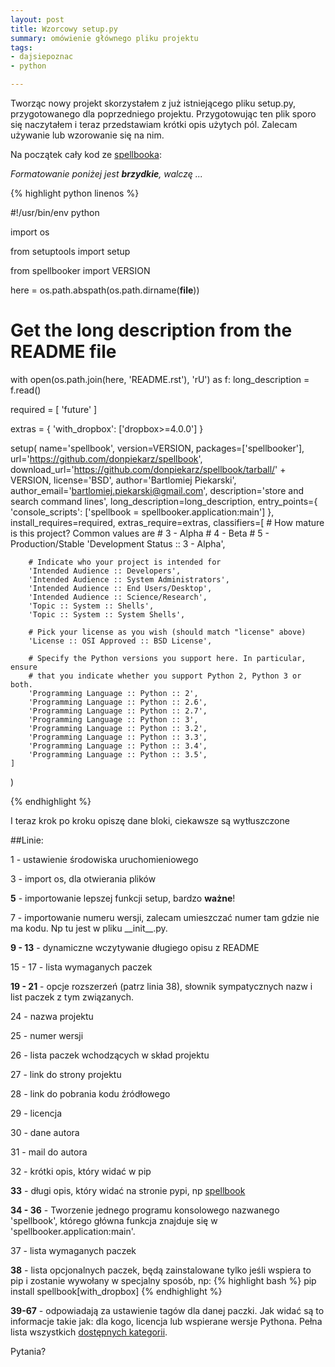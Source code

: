 ```yaml
---
layout: post
title: Wzorcowy setup.py
summary: omówienie głównego pliku projektu
tags:
- dajsiepoznac
- python

---
```


Tworząc nowy projekt skorzystałem z już istniejącego pliku setup.py, przygotowanego dla poprzedniego projektu. Przygotowując ten plik sporo się naczytałem i teraz przedstawiam krótki opis użytych pól. Zalecam używanie lub wzorowanie się na nim. 

Na początek cały kod ze [spellbooka](https://github.com/donpiekarz/spellbook):

_Formatowanie poniżej jest **brzydkie**, walczę ..._


{% highlight python linenos %}

#!/usr/bin/env python

import os

from setuptools import setup

from spellbooker import VERSION

here = os.path.abspath(os.path.dirname(__file__))

# Get the long description from the README file
with open(os.path.join(here, 'README.rst'), 'rU') as f:
    long_description = f.read()

required = [
    'future'
]

extras = {
    'with_dropbox': ['dropbox>=4.0.0']
}

setup(
    name='spellbook',
    version=VERSION,
    packages=['spellbooker'],
    url='https://github.com/donpiekarz/spellbook',
    download_url='https://github.com/donpiekarz/spellbook/tarball/' + VERSION,
    license='BSD',
    author='Bartlomiej Piekarski',
    author_email='bartlomiej.piekarski@gmail.com',
    description='store and search command lines',
    long_description=long_description,
    entry_points={
        'console_scripts': ['spellbook = spellbooker.application:main']
    },
    install_requires=required,
    extras_require=extras,
    classifiers=[
        # How mature is this project? Common values are
        #   3 - Alpha
        #   4 - Beta
        #   5 - Production/Stable
        'Development Status :: 3 - Alpha',

        # Indicate who your project is intended for
        'Intended Audience :: Developers',
        'Intended Audience :: System Administrators',
        'Intended Audience :: End Users/Desktop',
        'Intended Audience :: Science/Research',
        'Topic :: System :: Shells',
        'Topic :: System :: System Shells',

        # Pick your license as you wish (should match "license" above)
        'License :: OSI Approved :: BSD License',

        # Specify the Python versions you support here. In particular, ensure
        # that you indicate whether you support Python 2, Python 3 or both.
        'Programming Language :: Python :: 2',
        'Programming Language :: Python :: 2.6',
        'Programming Language :: Python :: 2.7',
        'Programming Language :: Python :: 3',
        'Programming Language :: Python :: 3.2',
        'Programming Language :: Python :: 3.3',
        'Programming Language :: Python :: 3.4',
        'Programming Language :: Python :: 3.5',
    ]
)

{% endhighlight %}

I teraz krok po kroku opiszę dane bloki, ciekawsze są wytłuszczone

##Linie:

1 - ustawienie środowiska uruchomieniowego

3 - import os, dla otwierania plików

**5** - importowanie lepszej funkcji setup, bardzo **ważne**!

7 - importowanie numeru wersji, zalecam umieszczać numer tam gdzie nie ma kodu. Np tu jest w pliku \_\_init\_\_.py.

**9 - 13** - dynamiczne wczytywanie długiego opisu z README

15 - 17 - lista wymaganych paczek

**19 - 21** - opcje rozszerzeń (patrz linia 38), słownik sympatycznych nazw i list paczek z tym związanych. 

24 - nazwa projektu

25 - numer wersji

26 - lista paczek wchodzących w skład projektu

27 - link do strony projektu

28 - link do pobrania kodu źródłowego

29 - licencja

30 - dane autora

31 - mail do autora

32 - krótki opis, który widać w pip

**33** - długi opis, który widać na stronie pypi, np [spellbook](https://pypi.python.org/pypi/spellbook)

**34 - 36** - Tworzenie jednego programu konsolowego nazwanego 'spellbook', którego główna funkcja znajduje się w 'spellbooker.application:main'. 

37 - lista wymaganych paczek

**38** - lista opcjonalnych paczek, będą zainstalowane tylko jeśli wspiera to pip i zostanie wywołany w specjalny sposób, np: {% highlight bash %} pip install spellbook[with_dropbox] {% endhighlight %}

**39-67** - odpowiadają za ustawienie tagów dla danej paczki. Jak widać są to informacje takie jak: dla kogo, licencja lub wspierane wersje Pythona. Pełna lista wszystkich [dostępnych kategorii](
https://pypi.python.org/pypi?%3Aaction=list_classifiers).


Pytania?

